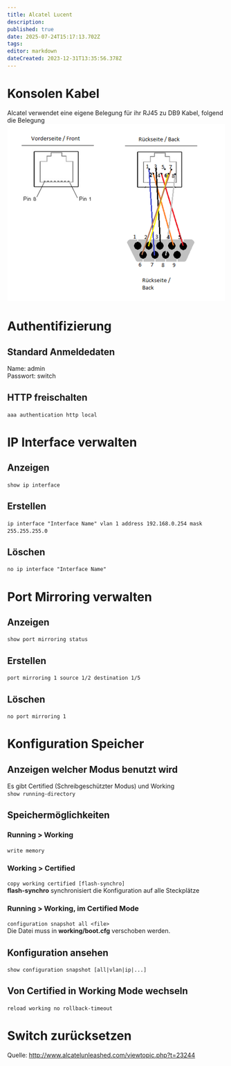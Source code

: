 ```yaml
---
title: Alcatel Lucent
description: 
published: true
date: 2025-07-24T15:17:13.702Z
tags: 
editor: markdown
dateCreated: 2023-12-31T13:35:56.378Z
---
```


# Konsolen Kabel

Alcatel verwendet eine eigene Belegung für ihr RJ45 zu DB9 Kabel, folgend die Belegung 
![alcatel-6xxx-console.png](/media/alcatel-6xxx-console.png)

# Authentifizierung

## Standard Anmeldedaten

Name: admin  
Passwort: switch

## HTTP freischalten

`aaa authentication http local`

# IP Interface verwalten

## Anzeigen

`show ip interface`

## Erstellen

`ip interface "Interface Name" vlan 1 address 192.168.0.254 mask 255.255.255.0`

## Löschen

`no ip interface "Interface Name"`

# Port Mirroring verwalten

## Anzeigen

`show port mirroring status`

## Erstellen

`port mirroring 1 source 1/2 destination 1/5`

## Löschen

`no port mirroring 1`

# Konfiguration Speicher

## Anzeigen welcher Modus benutzt wird

Es gibt Certified (Schreibgeschützter Modus) und Working  
`show running-directory`

## Speichermöglichkeiten

### Running > Working

`write memory`

### Working > Certified

`copy working certified [flash-synchro]`  
**flash-synchro** synchronisiert die Konfiguration auf alle Steckplätze

### Running > Working, im Certified Mode

`configuration snapshot all <file>`  
Die Datei muss in **working/boot.cfg** verschoben werden.

## Konfiguration ansehen

`show configuration snapshot [all|vlan|ip|...]`

## Von Certified in Working Mode wechseln

`reload working no rollback-timeout`

# Switch zurücksetzen

Quelle:
http://www.alcatelunleashed.com/viewtopic.php?t=23244